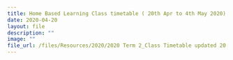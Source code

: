 ```yaml
---
title: Home Based Learning Class timetable ( 20th Apr to 4th May 2020)
date: 2020-04-20
layout: file
description: ""
image: ""
file_url: /files/Resources/2020/2020 Term 2_Class Timetable updated 20 Mar 2020.pdf
---
```

